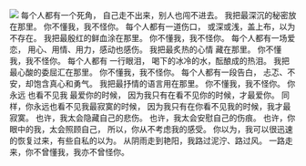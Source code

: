 
![ ](http://upload-images.jianshu.io/upload_images/201324-7c5873037cda1a8e.jpg?imageMogr2/auto-orient/strip%7CimageView2/2/w/1240)
每个人都有一个死角，
 自己走不出来，别人也闯不进去。
 我把最深沉的秘密放在那里。
 你不懂我，我不怪你。 每个人都有一道伤口，
 或深或浅，盖上布，以为不存在。
 我把最殷红的鲜血涂在那里。
 你不懂我，我不怪你。 每个人都有一场爱恋，
 用心、用情、用力，感动也感伤。
 我把最炙热的心情 藏在那里。
 你不懂我，我不怪你。 每个人都有 一行眼泪，
 喝下的冰冷的水，酝酿成的热泪。
 我把最心酸的委屈汇在那里。
 你不懂我，我不怪你。 每个人都有一段告白，
 忐忑、不安，却饱含真心和勇气。
 我把最抒情的语言用在那里。
 你不懂我，我不怪你。 你永远 也看不见我 最爱你的时候，
 因为我只有在看不见你的时候，才最爱你。
 同样，你永远也看不见我最寂寞的时候，
 因为我只有在你看不见我的时候，我才最寂寞。 也许，我太会隐藏自己的悲伤。
 也许，我太会安慰自己的伤痕。
 也许，你眼中的我，太会照顾自己，
 所以，你从不考虑我的感受。  你以为，我可以很迅速的恢复过来，有些自私的以为。  从阴雨走到艳阳，我路过泥泞、路过风。
 一路走来，你不曾懂我，我亦不曾怪你。
